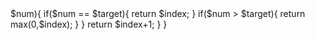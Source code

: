 <?php
class Solution {

    /**
     * @param Integer[] $nums
     * @param Integer $target
     * @return Integer
     */
    function searchInsert($nums, $target) {
        foreach($nums as $index => $num){
            if($num == $target){
                return $index;
            }
            if($num > $target){
                return max(0,$index);
            }
        }
        return $index+1;
    }
}

